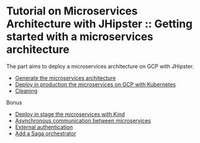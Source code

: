 # Tutorial on Microservices Architecture with JHipster :: Getting started with a microservices architecture

The part aims to deploy a microservices architecture on GCP with JHipster.

* [Generate the microservices architecture](microservices.md)
* [Deploy in production the microservices on GCP with Kubernetes](deploy_k8n.md)
* [Cleaning](clean.md)

Bonus
* [Deploy in stage the microservices with Kind](deploy_kind.md)
* [Asynchronous communication between microservices](async.md)
* [External authentication](auth.md)
* [Add a Saga orchestrator](saga.md)
